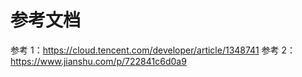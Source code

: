 # 参考文档

参考 1：https://cloud.tencent.com/developer/article/1348741
参考 2：https://www.jianshu.com/p/722841c6d0a9